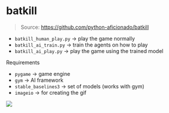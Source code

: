 # batkill
> Source: https://github.com/python-aficionado/batkill

* `batkill_human_play.py` -> play the game normally
* `batkill_ai_train.py` -> train the agents on how to play
* `batkill_ai_play.py` -> play the game using the trained model

Requirements

* `pygame` -> game engine
* `gym` -> AI framework
* `stable_baselines3` -> set of models (works with gym)
* `imageio` -> for creating the gif


![](batkill_ppo.gif)
